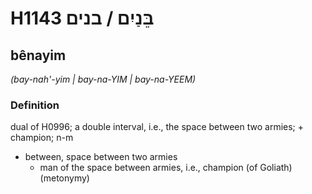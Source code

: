 # H1143 בֵּנַיִם / בנים

## bênayim

_(bay-nah'-yim | bay-na-YIM | bay-na-YEEM)_

### Definition

dual of H0996; a double interval, i.e., the space between two armies; + champion; n-m

- between, space between two armies
  - man of the space between armies, i.e., champion (of Goliath) (metonymy)

